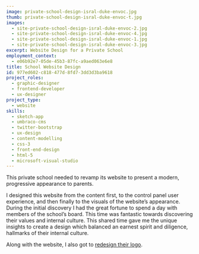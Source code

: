 ```yaml
---
image: private-school-design-isral-duke-envoc.jpg
thumb: private-school-design-isral-duke-envoc-t.jpg
images:
  - site-private-school-design-isral-duke-envoc-2.jpg
  - site-private-school-design-isral-duke-envoc-4.jpg
  - site-private-school-design-isral-duke-envoc-1.jpg
  - site-private-school-design-isral-duke-envoc-3.jpg
excerpt: Website Design for a Private School
employment_context:
  - e06b92e7-05de-45b3-87fc-a9aed063e6e8
title: School Website Design
id: 977ed602-c818-477d-8fd7-3dd3d3ba9618
project_roles:
  - graphic-designer
  - frontend-developer
  - ux-designer
project_type:
  - website
skills:
  - sketch-app
  - umbraco-cms
  - twitter-bootstrap
  - ux-design
  - content-modelling
  - css-3
  - front-end-design
  - html-5
  - microsoft-visual-studio
---
```

<p>This private school needed to revamp its website to present a modern, progressive appearance to parents.
</p>
<p>I designed this website from the content first, to the control panel user experience, and then finally to the visuals of the website’s appearance. During the initial discovery I had the great fortune to spend a day with members of the school’s board. This time was fantastic towards discovering their values and internal culture. This shared time gave me the unique insights to create a design which balanced an earnest spirit and diligence, hallmarks of their internal culture.
</p>
<p>Along with the website, I also got to <a href="/logos">redesign their logo</a>.
</p>